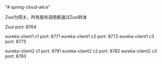 "# spring-cloud-alice" 

Zuul为网关，所有服务调用都通过Zuul转发

Zuul port: 8764

eureka-client1 c1 port: 8771
eureka-client1 c2 port: 8772
eureka-client1 c3 port: 8773

eureka-client2 c1 port: 8781
eureka-client2 c2 port: 8782
eureka-client2 c3 port: 8783
